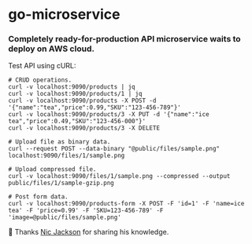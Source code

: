 # go-microservice

### Completely ready-for-production API microservice waits to deploy on AWS cloud.

Test API using cURL:
```
# CRUD operations.
curl -v localhost:9090/products | jq
curl -v localhost:9090/products/1 | jq
curl -v localhost:9090/products -X POST -d '{"name":"tea","price":0.99,"SKU":"123-456-789"}'
curl -v localhost:9090/products/3 -X PUT -d '{"name":"ice tea","price":0.49,"SKU":"123-456-000"}'
curl -v localhost:9090/products/3 -X DELETE

# Upload file as binary data.
curl --request POST --data-binary "@public/files/sample.png" localhost:9090/files/1/sample.png

# Upload compressed file.
curl -v localhost:9090/files/1/sample.png --compressed --output public/files/1/sample-gzip.png

# Post form data.
curl -v localhost:9090/products-form -X POST -F 'id=1' -F 'name=ice tea' -F 'price=0.99' -F 'SKU=123-456-789' -F 'image=@public/files/sample.png'
```

🎥 Thanks <a href="https://www.youtube.com/c/NicJackson">Nic Jackson</a> for sharing his knowledge.
